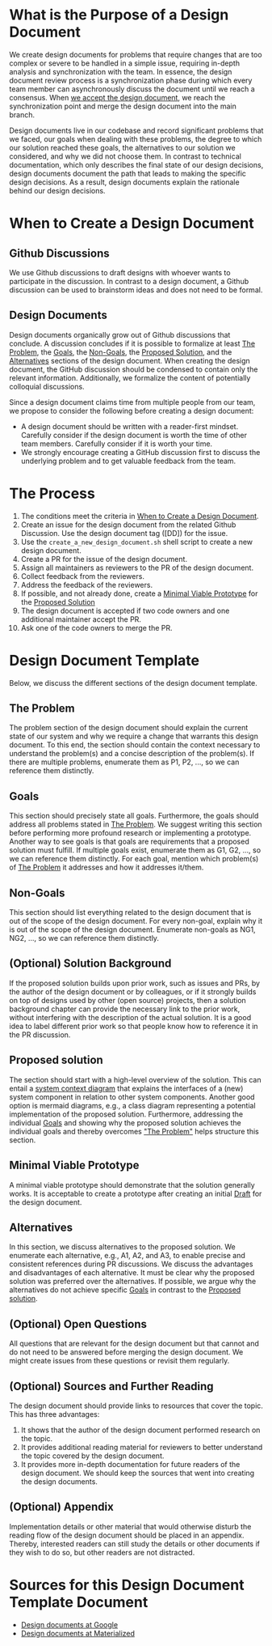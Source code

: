 # What is the Purpose of a Design Document
We create design documents for problems that require changes that are too complex or severe to be handled in a simple issue, requiring in-depth analysis and synchronization with the team.
In essence, the design document review process is a synchronization phase during which every team member can asynchronously discuss the document until we reach a consensus.
When [we accept the design document](#how-is-a-design-document-accepted), we reach the synchronization point and merge the design document into the main branch.

Design documents live in our codebase and record significant problems that we faced, our goals when dealing with these problems, the degree to which our solution reached these goals, the alternatives to our solution we considered, and why we did not choose them. In contrast to technical documentation, which only describes the final state of our design decisions, design documents document the path that leads to making the specific design decisions. As a result, design documents explain the rationale behind our design decisions.

# When to Create a Design Document
## Github Discussions
We use Github discussions to draft designs with whoever wants to participate in the discussion. In contrast to a design document, a Github discussion can be used to brainstorm ideas and does not need to be formal.

## Design Documents
Design documents organically grow out of Github discussions that conclude. A discussion concludes if it is possible to formalize at least [The Problem](#the-problem), the [Goals](#goals), the [Non-Goals](#non-goals), the [Proposed Solution](#proposed-solution), and the [Alternatives](#alternatives) sections of the design document. When creating the design document, the GitHub discussion should be condensed to contain only the relevant information. Additionally, we formalize the content of potentially colloquial discussions.

Since a design document claims time from multiple people from our team, we propose to consider the following before creating a design document:
- A design document should be written with a reader-first mindset. Carefully consider if the design document is worth the time of other team members. Carefully consider if it is worth your time.
- We strongly encourage creating a GitHub discussion first to discuss the underlying problem and to get valuable feedback from the team.

# The Process
1. The conditions meet the criteria in [When to Create a Design Document](#when-to-create-a-design-document).
2. Create an issue for the design document from the related Github Discussion. Use the design document tag ([DD]) for the issue.
3. Use the `create_a_new_design_document.sh` shell script to create a new design document.
4. Create a PR for the issue of the design document.
5. Assign all maintainers as reviewers to the PR of the design document.
6. Collect feedback from the reviewers.
7. Address the feedback of the reviewers.
8. If possible, and not already done, create a [Minimal Viable Prototype](#minimal-viable-prototype) for the [Proposed Solution](#proposed-solution)
9. The design document is accepted if two code owners and one additional maintainer accept the PR.
10. Ask one of the code owners to merge the PR.

# Design Document Template
Below, we discuss the different sections of the design document template.

## The Problem
The problem section of the design document should explain the current state of our system and why we require a change that warrants this design document. To this end, the section should contain the context necessary to understand the problem(s) and a concise description of the problem(s). If there are multiple problems, enumerate them as P1, P2, ..., so we can reference them distinctly.

## Goals
This section should precisely state all goals. Furthermore, the goals should address all problems stated in [The Problem](#the-problem). We suggest writing this section before performing more profound research or implementing a prototype. Another way to see goals is that goals are requirements that a proposed solution must fulfill. If multiple goals exist, enumerate them as G1, G2, ..., so we can reference them distinctly. For each goal, mention which problem(s) of [The Problem](#the-problem) it addresses and how it addresses it/them.

## Non-Goals
This section should list everything related to the design document that is out of the scope of the design document. For every non-goal, explain why it is out of the scope of the design document.
Enumerate non-goals as NG1, NG2, ..., so we can reference them distinctly.

## (Optional) Solution Background
If the proposed solution builds upon prior work, such as issues and PRs, by the author of the design document or by colleagues, or if it strongly builds on top of designs used by other (open source) projects, then a solution background chapter can provide the necessary link to the prior work, without interfering with the description of the actual solution.
It is a good idea to label different prior work so that people know how to reference it in the PR discussion.

## Proposed solution
The section should start with a high-level overview of the solution. This can entail a [system context diagram](https://en.wikipedia.org/wiki/System_context_diagram) that explains the interfaces of a (new) system component in relation to other system components. Another good option is mermaid diagrams, e.g., a class diagram representing a potential implementation of the proposed solution.
Furthermore, addressing the individual [Goals](#goals) and showing why the proposed solution achieves the individual goals and thereby overcomes ["The Problem"](#the-problem) helps structure this section.

## Minimal Viable Prototype
A minimal viable prototype should demonstrate that the solution generally works. It is acceptable to create a prototype after creating an initial [Draft](#draft) for the design document.

## Alternatives
In this section, we discuss alternatives to the proposed solution.
We enumerate each alternative, e.g., A1, A2, and A3, to enable precise and consistent references during PR discussions.
We discuss the advantages and disadvantages of each alternative.
It must be clear why the proposed solution was preferred over the alternatives.
If possible, we argue why the alternatives do not achieve specific [Goals](#goals) in contrast to the [Proposed solution](#proposed-solution).

## (Optional) Open Questions
All questions that are relevant for the design document but that cannot and do not need to be answered before merging the design document. We might create issues from these questions or revisit them regularly.

## (Optional) Sources and Further Reading
The design document should provide links to resources that cover the topic. This has three advantages:
1. It shows that the author of the design document performed research on the topic.
2. It provides additional reading material for reviewers to better understand the topic covered by the design document. 
3. It provides more in-depth documentation for future readers of the design document.
We should keep the sources that went into creating the design documents.

## (Optional) Appendix
Implementation details or other material that would otherwise disturb the reading flow of the design document should be placed in an appendix. Thereby, interested readers can still study the details or other documents if they wish to do so, but other readers are not distracted.

# Sources for this Design Document Template Document
- [Design documents at Google](https://www.industrialempathy.com/posts/design-docs-at-google/)
- [Design documents at Materialized](https://github.com/MaterializeInc/materialize/tree/main/doc/developer/design)
